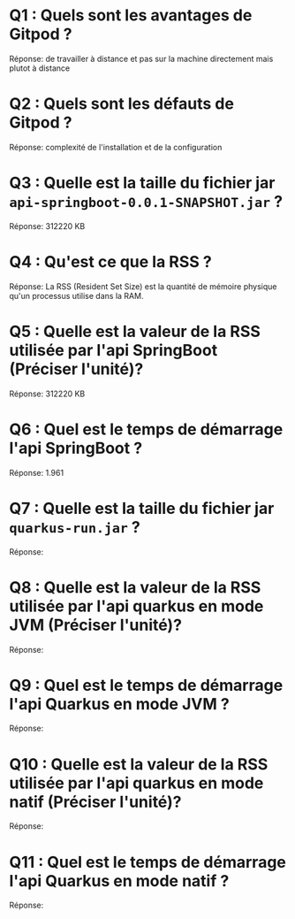 # Q1 : Quels sont  les avantages de Gitpod ?
Réponse: de travailler à distance et pas sur la machine directement mais plutot à distance

# Q2 : Quels sont les défauts de Gitpod ?
Réponse: complexité de l'installation et de la configuration

# Q3 : Quelle est la taille du fichier jar `api-springboot-0.0.1-SNAPSHOT.jar` ?
Réponse: 312220 KB

# Q4 : Qu'est ce que la RSS ?
Réponse: La RSS (Resident Set Size) est la quantité de mémoire physique qu'un processus utilise dans la RAM.

# Q5 : Quelle est la valeur de la RSS utilisée par l'api SpringBoot (Préciser l'unité)?
Réponse: 312220 KB

# Q6 : Quel est le temps de démarrage l'api SpringBoot ?
Réponse: 1.961

# Q7 : Quelle est la taille du fichier jar `quarkus-run.jar` ?
Réponse:

# Q8 : Quelle est la valeur de la RSS utilisée par l'api quarkus en mode JVM (Préciser l'unité)?
Réponse:

# Q9 : Quel est le temps de démarrage l'api Quarkus en mode JVM ?
Réponse:

# Q10 : Quelle est la valeur de la RSS utilisée par l'api quarkus en mode natif (Préciser l'unité)?
Réponse:

# Q11 : Quel est le temps de démarrage l'api Quarkus en mode natif ?
Réponse: